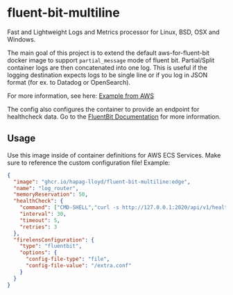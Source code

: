 # fluent-bit-multiline

Fast and Lightweight Logs and Metrics processor for Linux, BSD, OSX and Windows.

The main goal of this project is to extend the default aws-for-fluent-bit docker image
to support `partial_message` mode of fluent bit. Partial/Split container logs are then concatenated into one log.
This is useful if the logging destination expects logs to be single line or if you
log in JSON format (for ex. to Datadog or OpenSearch).

For more information, see here: [Example from AWS](https://github.com/aws-samples/amazon-ecs-firelens-examples/tree/mainline/examples/fluent-bit/filter-multiline-partial-message-mode)

The config also configures the container to provide an endpoint for healthcheck data.
Go to the [FluentBit Documentation](https://docs.fluentbit.io/manual/administration/monitoring#health-check-for-fluent-bit) for more information.

## Usage

Use this image inside of container definitions for AWS ECS Services. Make sure to reference the custom configuration
file! Example:

```json
{
  "image": "ghcr.io/hapag-lloyd/fluent-bit-multiline:edge",
  "name": "log_router",
  "memoryReservation": 50,
  "healthCheck": {
    "command": ["CMD-SHELL","curl -s http://127.0.0.1:2020/api/v1/health || exit 1"],
    "interval": 30,
    "timeout": 5,
    "retries": 3
  },
  "firelensConfiguration": {
    "type": "fluentbit",
    "options": {
      "config-file-type": "file",
      "config-file-value": "/extra.conf"
    }
  }
}
```
